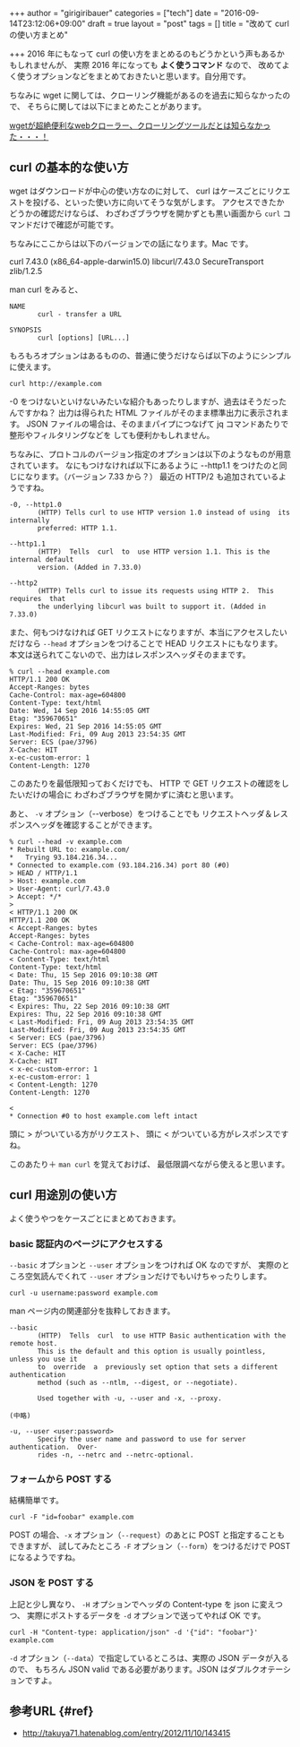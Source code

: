 +++
author = "girigiribauer"
categories = ["tech"]
date = "2016-09-14T23:12:06+09:00"
draft = true
layout = "post"
tags = []
title = "改めて curl の使い方まとめ"

+++
2016 年にもなって curl の使い方をまとめるのもどうかという声もあるかもしれませんが、
実際 2016 年になっても **よく使うコマンド** なので、
改めてよく使うオプションなどをまとめておきたいと思います。自分用です。

ちなみに wget に関しては、クローリング機能があるのを過去に知らなかったので、
そちらに関しては以下にまとめたことがあります。

[wgetが超絶便利なwebクローラー、クローリングツールだとは知らなかった・・・！](/archives/925/)



## curl の基本的な使い方

wget はダウンロードが中心の使い方なのに対して、
curl はケースごとにリクエストを投げる、といった使い方に向いてそうな気がします。
アクセスできたかどうかの確認だけならば、
わざわざブラウザを開かずとも黒い画面から `curl` コマンドだけで確認が可能です。

ちなみにここからは以下のバージョンでの話になります。Mac です。

curl 7.43.0 (x86_64-apple-darwin15.0) libcurl/7.43.0 SecureTransport zlib/1.2.5

man curl をみると、

	NAME
	       curl - transfer a URL
	
	SYNOPSIS
	       curl [options] [URL...]

もろもろオプションはあるものの、普通に使うだけならば以下のようにシンプルに使えます。

	curl http://example.com

-0 をつけないといけないみたいな紹介もあったりしますが、過去はそうだったんですかね？
出力は得られた HTML ファイルがそのまま標準出力に表示されます。
JSON ファイルの場合は、そのままパイプにつなげて jq コマンドあたりで整形やフィルタリングなどを
しても便利かもしれません。

ちなみに、プロトコルのバージョン指定のオプションは以下のようなものが用意されています。
なにもつけなければ以下にあるように --http1.1 をつけたのと同じになります。（バージョン 7.33 から？）
最近の HTTP/2 も追加されているようですね。

	-0, --http1.0
	       (HTTP) Tells curl to use HTTP version 1.0 instead of using  its  internally
	       preferred: HTTP 1.1.
	
	--http1.1
	       (HTTP)  Tells  curl  to  use HTTP version 1.1. This is the internal default
	       version. (Added in 7.33.0)
	
	--http2
	       (HTTP) Tells curl to issue its requests using HTTP 2.  This  requires  that
	       the underlying libcurl was built to support it. (Added in 7.33.0)

また、何もつけなければ GET リクエストになりますが、本当にアクセスしたいだけなら
`--head` オプションをつけることで HEAD リクエストにもなります。
本文は送られてこないので、出力はレスポンスヘッダそのままです。

	% curl --head example.com
	HTTP/1.1 200 OK
	Accept-Ranges: bytes
	Cache-Control: max-age=604800
	Content-Type: text/html
	Date: Wed, 14 Sep 2016 14:55:05 GMT
	Etag: "359670651"
	Expires: Wed, 21 Sep 2016 14:55:05 GMT
	Last-Modified: Fri, 09 Aug 2013 23:54:35 GMT
	Server: ECS (pae/3796)
	X-Cache: HIT
	x-ec-custom-error: 1
	Content-Length: 1270

このあたりを最低限知っておくだけでも、
HTTP で GET リクエストの確認をしたいだけの場合に
わざわざブラウザを開かずに済むと思います。

あと、 `-v` オプション（--verbose）をつけることでも
リクエストヘッダ＆レスポンスヘッダを確認することができます。

	% curl --head -v example.com
	* Rebuilt URL to: example.com/
	*   Trying 93.184.216.34...
	* Connected to example.com (93.184.216.34) port 80 (#0)
	> HEAD / HTTP/1.1
	> Host: example.com
	> User-Agent: curl/7.43.0
	> Accept: */*
	>
	< HTTP/1.1 200 OK
	HTTP/1.1 200 OK
	< Accept-Ranges: bytes
	Accept-Ranges: bytes
	< Cache-Control: max-age=604800
	Cache-Control: max-age=604800
	< Content-Type: text/html
	Content-Type: text/html
	< Date: Thu, 15 Sep 2016 09:10:38 GMT
	Date: Thu, 15 Sep 2016 09:10:38 GMT
	< Etag: "359670651"
	Etag: "359670651"
	< Expires: Thu, 22 Sep 2016 09:10:38 GMT
	Expires: Thu, 22 Sep 2016 09:10:38 GMT
	< Last-Modified: Fri, 09 Aug 2013 23:54:35 GMT
	Last-Modified: Fri, 09 Aug 2013 23:54:35 GMT
	< Server: ECS (pae/3796)
	Server: ECS (pae/3796)
	< X-Cache: HIT
	X-Cache: HIT
	< x-ec-custom-error: 1
	x-ec-custom-error: 1
	< Content-Length: 1270
	Content-Length: 1270
	
	<
	* Connection #0 to host example.com left intact

頭に &gt; がついている方がリクエスト、
頭に &lt; がついている方がレスポンスですね。

このあたり＋ `man curl` を覚えておけば、
最低限調べながら使えると思います。



## curl 用途別の使い方

よく使うやつをケースごとにまとめておきます。

### basic 認証内のページにアクセスする

`--basic` オプションと `--user` オプションをつければ OK なのですが、
実際のところ空気読んでくれて `--user` オプションだけでもいけちゃったりします。

	curl -u username:password example.com

man ページ内の関連部分を抜粋しておきます。

	--basic
	       (HTTP)  Tells  curl  to use HTTP Basic authentication with the remote host.
	       This is the default and this option is usually pointless, unless you use it
	       to  override  a  previously set option that sets a different authentication
	       method (such as --ntlm, --digest, or --negotiate).
	
	       Used together with -u, --user and -x, --proxy.
	
	(中略)
	
	-u, --user <user:password>
	       Specify the user name and password to use for server authentication.  Over-
	       rides -n, --netrc and --netrc-optional.

### フォームから POST する

結構簡単です。

	curl -F "id=foobar" example.com

POST の場合、`-x` オプション（`--request`）のあとに POST と指定することもできますが、
試してみたところ `-F` オプション（`--form`）をつけるだけで POST になるようですね。

### JSON を POST する

上記と少し異なり、 `-H` オプションでヘッダの Content-type を json に変えつつ、
実際にポストするデータを `-d` オプションで送ってやれば OK です。

	curl -H "Content-type: application/json" -d '{"id": "foobar"}' example.com

`-d` オプション（`--data`）で指定しているところは、実際の JSON データが入るので、
もちろん JSON valid である必要があります。JSON はダブルクオテーションですよ。

###


## 参考URL {#ref}

* <http://takuya71.hatenablog.com/entry/2012/11/10/143415>

